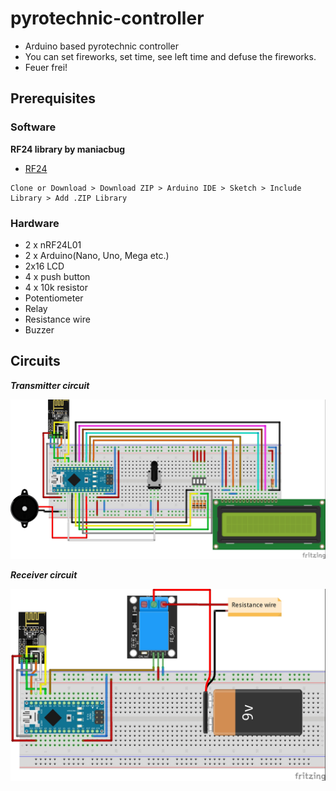 # pyrotechnic-controller
* Arduino based pyrotechnic controller
* You can set fireworks, set time, see left time and defuse the fireworks.
* Feuer frei!

## Prerequisites
### Software
**RF24 library by maniacbug**
* [RF24](https://github.com/maniacbug/RF24)
```
Clone or Download > Download ZIP > Arduino IDE > Sketch > Include Library > Add .ZIP Library
```
### Hardware
* 2 x nRF24L01
* 2 x Arduino(Nano, Uno, Mega etc.)
* 2x16 LCD
* 4 x push button
* 4 x 10k resistor
* Potentiometer
* Relay
* Resistance wire
* Buzzer

## Circuits
***Transmitter circuit***

[![TRANSMITTER CIRCUIT](https://github.com/mucahitkurtlar/pyrotechnic-controller/blob/master/transmitter/pyrotechnic_transmitter_circuit.jpg)]()

***Receiver circuit***

[![RECEIVER CIRCUIT](https://github.com/mucahitkurtlar/pyrotechnic-controller/blob/master/receiver/pyrotechnic_receiver_circuit.jpg)]()
